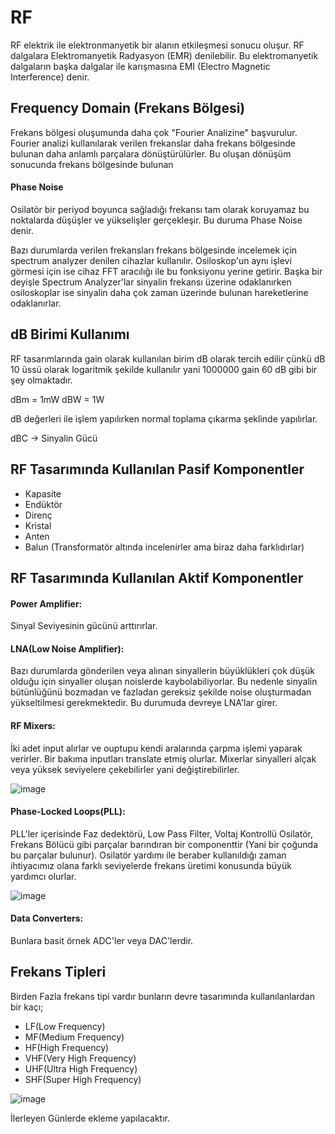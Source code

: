 # RF

RF elektrik ile elektronmanyetik bir alanın etkileşmesi sonucu oluşur. RF dalgalara Elektromanyetik Radyasyon (EMR) denilebilir. Bu elektromanyetik dalgaların başka dalgalar ile karışmasına EMI (Electro Magnetic Interference) denir.

## Frequency Domain (Frekans Bölgesi)
Frekans bölgesi oluşumunda daha çok "Fourier Analizine" başvurulur. Fourier analizi kullanılarak verilen frekanslar daha frekans bölgesinde bulunan daha anlamlı parçalara dönüştürülürler. Bu oluşan dönüşüm sonucunda frekans bölgesinde bulunan 

#### Phase Noise
Osilatör bir periyod boyunca sağladığı frekansı tam olarak koruyamaz bu noktalarda düşüşler ve yükselişler gerçekleşir. Bu duruma Phase Noise denir.

Bazı durumlarda verilen frekansları frekans bölgesinde incelemek için spectrum analyzer denilen cihazlar kullanılır. Osiloskop'un aynı işlevi görmesi için ise cihaz FFT aracılığı ile bu fonksiyonu yerine getirir. Başka bir deyişle Spectrum Analyzer'lar sinyalin frekansı üzerine odaklanırken osiloskoplar ise sinyalin daha çok zaman üzerinde bulunan hareketlerine odaklanırlar.

## dB Birimi Kullanımı

RF tasarımlarında gain olarak kullanılan birim dB olarak tercih edilir çünkü dB 10 üssü olarak logaritmik şekilde kullanılır yani 1000000 gain 60 dB gibi bir şey olmaktadır.

dBm = 1mW
dBW = 1W

dB değerleri ile işlem yapılırken normal toplama çıkarma şeklinde yapılırlar.

dBC -> Sinyalin Gücü

## RF Tasarımında Kullanılan Pasif Komponentler

- Kapasite
- Endüktör
- Direnç
- Kristal
- Anten
- Balun (Transformatör altında incelenirler ama biraz daha farklıdırlar)

## RF Tasarımında Kullanılan Aktif Komponentler

#### Power Amplifier: 
Sinyal Seviyesinin gücünü arttırırlar.

#### LNA(Low Noise Amplifier): 
Bazı durumlarda gönderilen veya alınan sinyallerin büyüklükleri çok düşük olduğu için sinyaller oluşan noislerde kaybolabiliyorlar. Bu nedenle sinyalin bütünlüğünü bozmadan ve fazladan gereksiz şekilde noise oluşturmadan yükseltilmesi gerekmektedir. Bu durumuda devreye LNA'lar girer.

#### RF Mixers:
İki adet input alırlar ve ouptupu kendi aralarında çarpma işlemi yaparak verirler. Bir bakıma inputları translate etmiş olurlar. Mixerlar sinyalleri alçak veya yüksek seviyelere çekebilirler yani değiştirebilirler.

![image](https://github.com/JCDent0n/Electronic_Notes/assets/73293115/bcbe78a3-8ad8-4357-9041-a26086afdb98)

#### Phase-Locked Loops(PLL):
PLL'ler içerisinde Faz dedektörü, Low Pass Filter, Voltaj Kontrollü Osilatör, Frekans Bölücü gibi parçalar barındıran bir componenttir (Yani bir çoğunda bu parçalar bulunur). Osilatör yardımı ile beraber kullanıldığı zaman ihtiyacımız olana farklı seviyelerde frekans üretimi konusunda büyük yardımcı olurlar.

![image](https://github.com/JCDent0n/Electronic_Notes/assets/73293115/4bb0bba3-acd6-4ec5-aaff-6f7fd9ffa7e1)


#### Data Converters:
Bunlara basit örnek ADC'ler veya DAC'lerdir.

## Frekans Tipleri

Birden Fazla frekans tipi vardır bunların devre tasarımında kullanılanlardan bir kaçı;

- LF(Low Frequency)
- MF(Medium Frequency)
- HF(High Frequency)
- VHF(Very High Frequency)
- UHF(Ultra High Frequency)
- SHF(Super High Frequency)

![image](https://github.com/JCDent0n/Electronic_Notes/assets/73293115/b741c644-a8dc-4e2c-8bd1-42308330b9fe)

İlerleyen Günlerde ekleme yapılacaktır.

